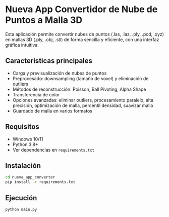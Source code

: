 # Nueva App Convertidor de Nube de Puntos a Malla 3D

Esta aplicación permite convertir nubes de puntos (.las, .laz, .ply, .pcd, .xyz) en mallas 3D (.ply, .obj, .stl) de forma sencilla y eficiente, con una interfaz gráfica intuitiva.

## Características principales
- Carga y previsualización de nubes de puntos
- Preprocesado: downsampling (tamaño de voxel) y eliminación de outliers
- Métodos de reconstrucción: Poisson, Ball Pivoting, Alpha Shape
- Transferencia de color
- Opciones avanzadas: eliminar outliers, procesamiento paralelo, alta precisión, optimización de malla, percentil densidad, suavizar malla
- Guardado de malla en varios formatos

## Requisitos
- Windows 10/11
- Python 3.8+
- Ver dependencias en `requirements.txt`

## Instalación
```sh
cd nueva_app_converter
pip install -r requirements.txt
```

## Ejecución
```sh
python main.py
``` 
